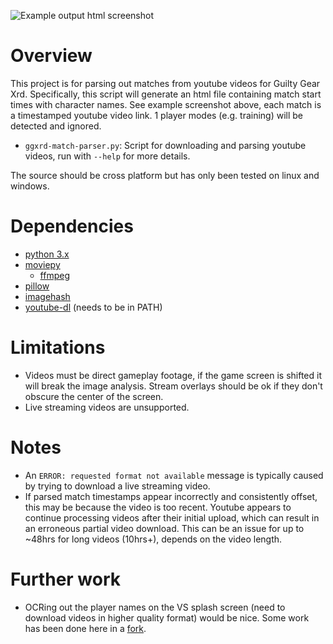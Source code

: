 ![Example output html screenshot](https://raw.githubusercontent.com/nxths/ggxrd-match-parser/9532188857f36eec9dd56241e2b4285efe6561a6/screenshots/example.jpg)

# Overview
This project is for parsing out matches from youtube videos for Guilty Gear Xrd. Specifically, this script will generate an html file containing match start times with character names. See example screenshot above, each match is a timestamped youtube video link. 1 player modes (e.g. training) will be detected and ignored.

* ``ggxrd-match-parser.py``: Script for downloading and parsing youtube videos, run with ``--help`` for more details.

The source should be cross platform but has only been tested on linux and windows.

# Dependencies
* [python 3.x](https://www.python.org/)
* [moviepy](https://zulko.github.io/moviepy/)
  * [ffmpeg](https://www.ffmpeg.org/)
* [pillow](https://pillow.readthedocs.io/)
* [imagehash](https://github.com/JohannesBuchner/imagehash)
* [youtube-dl](https://rg3.github.io/youtube-dl/) (needs to be in PATH)

# Limitations
* Videos must be direct gameplay footage, if the game screen is shifted it will break the image analysis. Stream overlays should be ok if they don't obscure the center of the screen.
* Live streaming videos are unsupported.

# Notes
* An ``ERROR: requested format not available`` message is typically caused by trying to download a live streaming video.
* If parsed match timestamps appear incorrectly and consistently offset, this may be because the video is too recent. Youtube appears to continue processing videos after their initial upload, which can result in an erroneous partial video download. This can be an issue for up to ~48hrs for long videos (10hrs+), depends on the video length.

# Further work
* OCRing out the player names on the VS splash screen (need to download videos in higher quality format) would be nice. Some work has been done here in a [fork](https://github.com/keeponrockin-db/ggxrd-match-parser).
